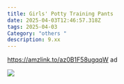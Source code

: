 ```yaml
---
title: Girls' Potty Training Pants
date: 2025-04-03T12:46:57.318Z
tags: 2025-04-03
Category: "others "
description: 9.xx
---
```

https://amzlink.to/az0B1F58ugqqW  ad <!--StartFragment-->

![](https://m.media-amazon.com/images/I/81wosp1T5tL._AC_SL1500_.jpg)

<!--EndFragment-->